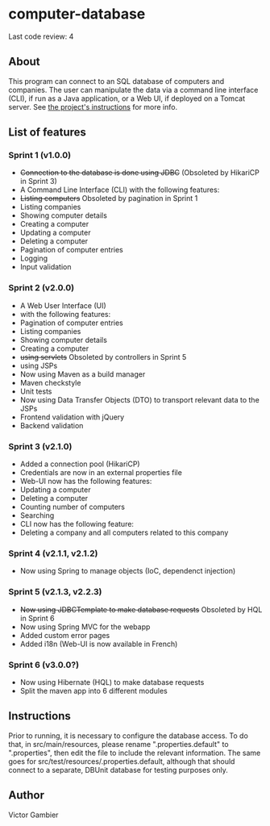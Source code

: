 # computer-database

Last code review: 4

## About
This program can connect to an SQL database of computers and companies. The user can manipulate the data via a command line interface (CLI), if run as a Java application, or a Web UI, if deployed on a Tomcat server.
See [the project's instructions](https://github.com/excilys/training-java) for more info.

## List of features

### Sprint 1 (v1.0.0)

* ~~Connection to the database is done using JDBC~~ (Obsoleted by HikariCP in Sprint 3)
* A Command Line Interface (CLI) with the following features:
 * ~~Listing computers~~ Obsoleted by pagination in Sprint 1
 * Listing companies
 * Showing computer details
 * Creating a computer
 * Updating a computer
 * Deleting a computer
* Pagination of computer entries
* Logging
* Input validation

### Sprint 2 (v2.0.0)

* A Web User Interface (UI)
 * with the following features:
  * Pagination of computer entries
  * Listing companies
  * Showing computer details
  * Creating a computer
 * ~~using servlets~~ Obsoleted by controllers in Sprint 5
 * using JSPs
* Now using Maven as a build manager
 * Maven checkstyle
* Unit tests
* Now using Data Transfer Objects (DTO) to transport relevant data to the JSPs
* Frontend validation with jQuery
* Backend validation

### Sprint 3 (v2.1.0)

* Added a connection pool (HikariCP)
* Credentials are now in an external properties file
* Web-UI now has the following features:
 * Updating a computer
 * Deleting a computer
 * Counting number of computers
 * Searching
* CLI now has the following feature:
 * Deleting a company and all computers related to this company

### Sprint 4 (v2.1.1, v2.1.2)

* Now using Spring to manage objects (IoC, dependenct injection)

### Sprint 5 (v2.1.3, v2.2.3)

* ~~Now using JDBCTemplate to make database requests~~ Obsoleted by HQL in Sprint 6
* Now using Spring MVC for the webapp
* Added custom error pages
* Added i18n (Web-UI is now available in French)

### Sprint 6 (v3.0.0?)

* Now using Hibernate (HQL) to make database requests
* Split the maven app into 6 different modules

## Instructions
Prior to running, it is necessary to configure the database access. To do that, in src/main/resources, please rename ".properties.default" to ".properties", then edit the file to include the relevant information. The same goes for src/test/resources/.properties.default, although that should connect to a separate, DBUnit database for testing purposes only.

## Author
Victor Gambier
